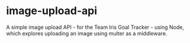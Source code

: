 # image-upload-api
A simple image upload API - for the Team Iris Goal Tracker - using Node, which explores uploading an image using multer as a middleware.
